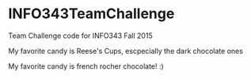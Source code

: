 # INFO343TeamChallenge
Team Challenge code for INFO343 Fall 2015

My favorite candy is Reese's Cups, escpecially the dark chocolate ones

My favorite candy is french rocher chocolate! :)
